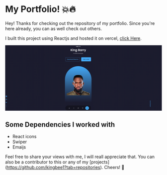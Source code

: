 # My Portfolio! :boom:🔥

Hey! Thanks for checking out the repository of my portfolio. Since you're here already, you can as well check out others.

I built this project using Reactjs and hosted it on vercel, [click Here](https://kingbee.vercel.app).

![My Portfolio](myportfolio.jpg)

## Some Dependencies I worked with
* React icons
* Swiper
* Emaijs

Feel free to share your views with me, I will reall appreciate that.  You can also be a contributor to this or any of my [projects] (https://github.com/kingbee1?tab=repositories). Cheers! :beers:
